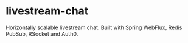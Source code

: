 # livestream-chat

Horizontally scalable livestream chat. Built with Spring WebFlux, Redis PubSub, RSocket and Auth0.
